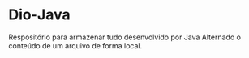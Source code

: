 # Dio-Java
Respositório para armazenar tudo desenvolvido por Java
Alternado o conteúdo de um arquivo de forma local.